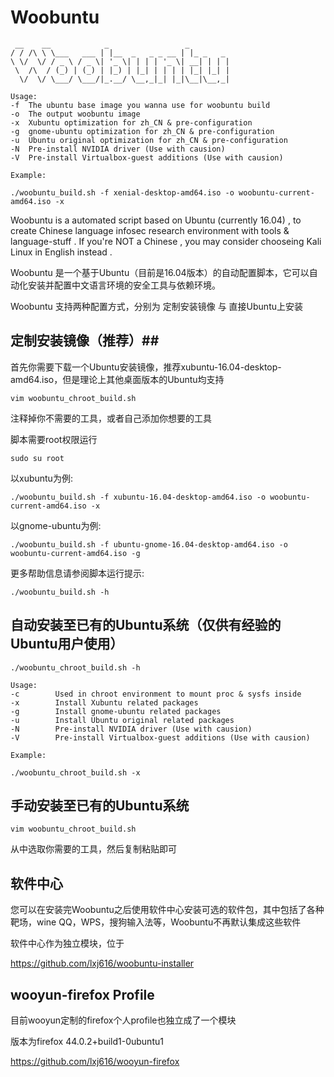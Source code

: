# Woobuntu #

     __    __            _                 _         
    / / /\ \ \___   ___ | |__  _   _ _ __ | |_ _   _ 
    \ \/  \/ / _ \ / _ \| '_ \| | | | '_ \| __| | | |
     \  /\  / (_) | (_) | |_) | |_| | | | | |_| |_| |
      \/  \/ \___/ \___/|_.__/ \__,_|_| |_|\__|\__,_|
      
    Usage:
    -f	The ubuntu base image you wanna use for woobuntu build
    -o	The output woobuntu image
    -x	Xubuntu optimization for zh_CN & pre-configuration
    -g  gnome-ubuntu optimization for zh_CN & pre-configuration
    -u  Ubuntu original optimization for zh_CN & pre-configuration
    -N  Pre-install NVIDIA driver (Use with causion)
    -V  Pre-install Virtualbox-guest additions (Use with causion)

    Example:

    ./woobuntu_build.sh -f xenial-desktop-amd64.iso -o woobuntu-current-amd64.iso -x


Woobuntu is a automated script based on Ubuntu (currently 16.04) , to create Chinese language infosec research environment with tools & language-stuff . If you're NOT a Chinese , you may consider chooseing Kali Linux in English instead .

Woobuntu 是一个基于Ubuntu（目前是16.04版本）的自动配置脚本，它可以自动化安装并配置中文语言环境的安全工具与依赖环境。

Woobuntu 支持两种配置方式，分别为 定制安装镜像 与 直接Ubuntu上安装

## 定制安装镜像（推荐）##

首先你需要下载一个Ubuntu安装镜像，推荐xubuntu-16.04-desktop-amd64.iso，但是理论上其他桌面版本的Ubuntu均支持

    vim woobuntu_chroot_build.sh

注释掉你不需要的工具，或者自己添加你想要的工具

脚本需要root权限运行

    sudo su root

以xubuntu为例:

    ./woobuntu_build.sh -f xubuntu-16.04-desktop-amd64.iso -o woobuntu-current-amd64.iso -x

以gnome-ubuntu为例:

    ./woobuntu_build.sh -f ubuntu-gnome-16.04-desktop-amd64.iso -o woobuntu-current-amd64.iso -g

更多帮助信息请参阅脚本运行提示:

    ./woobuntu_build.sh -h

## 自动安装至已有的Ubuntu系统（仅供有经验的Ubuntu用户使用） ##
                                                 
    ./woobuntu_chroot_build.sh -h

    Usage:
    -c        Used in chroot environment to mount proc & sysfs inside
    -x        Install Xubuntu related packages
    -g        Install gnome-ubuntu related packages
    -u        Install Ubuntu original related packages
    -N        Pre-install NVIDIA driver (Use with causion)
    -V        Pre-install Virtualbox-guest additions (Use with causion)

    Example:

    ./woobuntu_chroot_build.sh -x

## 手动安装至已有的Ubuntu系统 ##

    vim woobuntu_chroot_build.sh

从中选取你需要的工具，然后复制粘贴即可

## 软件中心 ##

您可以在安装完Woobuntu之后使用软件中心安装可选的软件包，其中包括了各种靶场，wine QQ，WPS，搜狗输入法等，Woobuntu不再默认集成这些软件

软件中心作为独立模块，位于

https://github.com/lxj616/woobuntu-installer

## wooyun-firefox Profile ##

目前wooyun定制的firefox个人profile也独立成了一个模块

版本为firefox 44.0.2+build1-0ubuntu1

https://github.com/lxj616/wooyun-firefox


